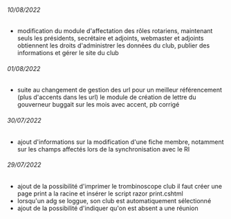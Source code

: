 ###### 10/08/2022

- modification du module d'affectation des rôles rotariens, maintenant seuls les présidents, secrétaire et adjoints, webmaster et adjoints obtiennent les droits d'administrer les données du club, publier des informations et gérer le site du club

###### 01/08/2022

- suite au changement de gestion des url pour un meilleur référencement (plus d'accents dans les url) le module de création de lettre du gouverneur buggait sur les mois avec accent, pb corrigé

###### 30/07/2022

- ajout d'informations sur la modification d'une fiche membre, notamment sur les champs affectés lors de la synchronisation avec le RI


###### 29/07/2022

- ajout de la possibilité d'imprimer le trombinoscope club 
	il faut créer une page print a la racine et insérer le script razor print.cshtml
- lorsqu'un adg se loggue, son club est automatiquement sélectionné
- ajout de la possibilité d'indiquer qu'on est absent a une réunion